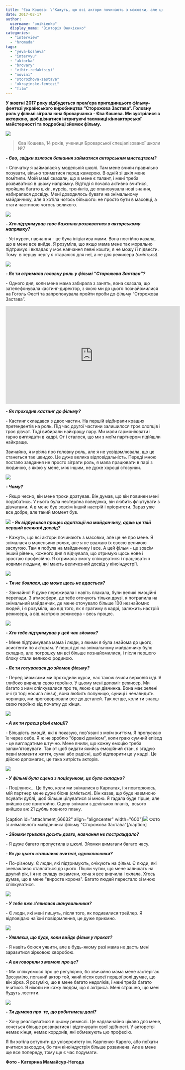 ```yaml
---
title: "Єва Кошева: \"Кажуть, що всі актори починають з масовки, але це не про мене\""
date: 2017-02-17
author: 
  username: "onikienko"
  display_name: "Вікторія Оникієнко"
categories: 
  - "interview"
  - "hromada"
tags: 
  - "yeva-kosheva"
  - "intervyu"
  - "aktorka"
  - "brovary"
  - "vibir-redaktsiyi"
  - "novini"
  - "storozhova-zastava"
  - "ukrayinske-fentezi"
  - "film"
---
```


**У жовтні 2017 року відбудеться прем’єра пригодницього фільму-фентезі українського виробництва “Сторожова Застава”. Головну роль у фільмі зіграла юна броварчанка - Єва Кошева. Ми зустрілися з акторкою, щоб дізнатися інтригуючі таємниці кіноакторської майстерності та подробиці зйомок фільму.**

[![](https://mpz.brovary.org/wp-content/uploads/2017/02/IMG_5654-1.jpg)](https://mpz.brovary.org/wp-content/uploads/2017/02/IMG_5654-1.jpg)

> Єва Кошева, 14 років, учениця Броварської спеціалізованої школи №7

_**\- Єво, звідки взялося бажання займатися акторським мистецтвом?**_

\- Спочатку я займалася у модельній школі. Там мене вчили правильно позувати, вільно триматися перед камерою. В одній зі шкіл мене помітили. Моїй мамі сказали, що в мене є талант, і мені треба розвиватися в цьому напрямку. Відтоді я почала активно вчитися, пройшла багато шкіл, курсів, тренінгів, де опановувала нові знання, набиралася досвіду. Мені доводилось бувати на знімальному майданчику, але я хотіла чогось більшого: не просто бути в масовці, а стати частиною чогось великого.

[![](https://mpz.brovary.org/wp-content/uploads/2017/02/IMG_5663.jpg)](https://mpz.brovary.org/wp-content/uploads/2017/02/IMG_5663.jpg)

_**\- Хто підтримував твоє бажання розвиватися в акторському напрямку?**_

\- Усі курси, навчання - це була ініціатива мами. Вона постійно казала, що в мене все вийде. Я розуміла, що якщо мама мене так морально підтримує і вкладає у моє навчання певні кошти, я не можу її підвести. Тому  в першу чергу я стараюся для неї, а не для режисера _(сміється)_.

[![](https://mpz.brovary.org/wp-content/uploads/2017/02/IMG_5811.jpg)](https://mpz.brovary.org/wp-content/uploads/2017/02/IMG_5811.jpg)

_**\- Як ти отримала головну роль у фільмі “Сторожова Застава”?**_

\- Одного дня, коли мене мама забирала з занять, вона сказала, що зателефонувала кастинг-директор, з якою ми до цього познайомилися на Гоголь Фесті та запропонувала пройти проби до фільму “Сторожова Застава”.

<iframe src="https://www.youtube.com/embed/oPIRz6b5aqY" width="560" height="315" frameborder="0" allowfullscreen="allowfullscreen"></iframe>

_**\- Як проходив кастинг до фільму?**_

\- Кастинг складався з двох частин. На першій відбирали кращих претендентів на роль. Під час другої частини залишилося троє хлопців і троє дівчат. Тоді вибирали найкращу пару. Ми мали гармоніювати і гарно виглядати в кадрі. От і сталося, що ми з моїм партнером підійшли найкраще.

Звичайно, я мріяла про головну роль, але я не усвідомлювала, що це станеться так швидко. Це дуже велика відповідальність. Переді мною постало завдання не просто зіграти роль, я мала працювати в парі з людиною, з якою у мене, між іншим, не дуже хороші стосунки.

[![](https://mpz.brovary.org/wp-content/uploads/2017/02/IMG_5835.jpg)](https://mpz.brovary.org/wp-content/uploads/2017/02/IMG_5835.jpg)

_**\- Чому?**_

\- Якщо чесно, він мене трохи дратував. Він думав, що він повинен мені подобатись. У нього була нестерпна поведінка, він любить фліртувати з дівчатами. А в мене був зовсім інший настрій і пріоритети. Зараз уже все добре, але такий момент був.

[![](https://mpz.brovary.org/wp-content/uploads/2017/02/IMG_5686.jpg)](https://mpz.brovary.org/wp-content/uploads/2017/02/IMG_5686.jpg) _**\- Як відбувався процес адаптації на майданчику, адже це твій перший великий досвід?**_

\- Кажуть, що всі актори починають з масовки, але це не про мене. Я знімалася в маленьких ролях, але я не вважаю їх своєю великою заслугою. Там я побула на майданчику і все. А цей фільм - це зовсім інший рівень, кожного дня я відчувала, що отримую щось нове і зростаю професійно. Я отримала змогу спілкуватися і працювати з новими людьми, які мають величезний досвід у кіноіндустрії.

[![](https://mpz.brovary.org/wp-content/uploads/2017/02/IMG_5737.jpg)](https://mpz.brovary.org/wp-content/uploads/2017/02/IMG_5737.jpg)

_**\-** **Ти не боялася, що може щось не вдасться?**_

\- Звичайно! Я дуже переживала і навіть плакала, були великі емоційні перепади. З атмосфери, де тебе оточують тільки друзі, я потрапила на знімальний майданчик, де мене оточувало більше 100 незнайомих людей, і я розуміла, що від того, як я гратиму в кадрі, залежить настрій режисера, а від настрою режисера - весь процес.

[![](https://mpz.brovary.org/wp-content/uploads/2017/02/16810485_10210351550162865_1927527986_o.jpg)](https://mpz.brovary.org/wp-content/uploads/2017/02/16810485_10210351550162865_1927527986_o.jpg)

_**\- Хто тебе підтримував у цей час зйомок?**_

\- Мене підтримувала мама і люди, з якими я була знайома до цього, асистенти по акторам. У перші дні на знімальному майданчику було складно, але потрошку ми всі більше познайомилися, і після першого блоку стали великою родиною.

_**\- Як ти готувалася до зйомок фільму?**_

\- Перед зйомками ми проходили курси, нас також вчили верховій їзді. Я глибоко вивчала свою героїню. У цьому мені допоміг режисер. Ми багато з ним спілкувалися про те, якою є ця дівчинка. Вона має зелені очі (я тоді носила лінзи), вона любить полуницю, суниці і ненавидить чорницю, ми проговорювали все до деталей. Так легше, коли ти знаєш свою героїню від початку до кінця.

[![](https://mpz.brovary.org/wp-content/uploads/2017/02/IMG_5779.jpg)](https://mpz.brovary.org/wp-content/uploads/2017/02/IMG_5779.jpg)

_**\- А як ти граєш різні емоції?**_

\- Більшість емоцій, які я показую, пов'язані з моїм життям. Я пропускаю їх через себе. Я ж не зроблю "бровкі доміком", коли граю сумний епізод - це вигладатиме штучно. Мене вчили, що кожну емоцію треба запам'ятовувати. Так от щоб видати якийсь емоційний стан, я згадую певні моменти життя, сумні або радісні, щоб відтворити це у кадрі. Це дійсно допомагає, це така хитрість акторів.

[![](https://mpz.brovary.org/wp-content/uploads/2017/02/IMG_5797.jpg)](https://mpz.brovary.org/wp-content/uploads/2017/02/IMG_5797.jpg)

_**\- У фільмі була сцена з поцілунком, це було складно?**_

\- Поцілунок... Це було, коли ми знімалися в Карпатах, і я повторююсь, мій партнер мене дуже бісив _(сміється)_. Він казав, що буде навмисно псувати дублі, щоб більше цілуватися зі мною. Я гадала буде гірше, але вийшло все пристойно. Сцену знімали з декількох планів,  всього вийшов аж 21 дубль повного плану.

\[caption id="attachment\_66632" align="aligncenter" width="600"\][![](https://mpz.brovary.org/wp-content/uploads/2017/02/wP0DdwezDXo.jpg)](https://mpz.brovary.org/wp-content/uploads/2017/02/wP0DdwezDXo.jpg) Фото зі знімального майданчика фільму "Сторожова Застава"\[/caption\]

_**\- Зйомки тривали досить довго, навчання не постраждало?**_

\- Я дуже багато пропустила в школі. Зйомки вимагали багато часу.

_**\- Як до цього ставилися вчителі, однокласники?**_

\- По-різному. Є люди, які підтримують, очікують на фільм. Є люди, які зневажливо ставляться до цього. Пішли чутки, що мене залишать на другий рік, і я не складу екзамени, хоча я все вивчила і склала. Хтось думав, що в мене "виросте корона". Багато людей перестало зі мною спілкуватися.

[![](https://mpz.brovary.org/wp-content/uploads/2017/02/IMG_5724.jpg)](https://mpz.brovary.org/wp-content/uploads/2017/02/IMG_5724.jpg)

_**\- У тебе вже з'явилися шанувальники?**_

\- Є люди, які мені пишуть, після того, як подивилися трейлер. Я відповідаю на їхні повідомлення, це дуже приємно.

[![](https://mpz.brovary.org/wp-content/uploads/2017/02/IMG_5881.jpg)](https://mpz.brovary.org/wp-content/uploads/2017/02/IMG_5881.jpg)

_**\- Уявляєш, що буде, коли вийде фільм у прокат?**_

\- Я навіть боюся уявити, але в будь-якому разі мама не дасть мені заразитися зірковою хворобою.

_**\- А ви говорили з мамою про це?**_

\- Ми спілкуємося про це регулярно, бо звичайно мама мене застерігає. Зрозуміло, поганий актор той, який після своєї першої ролі думає, що він зірка. Я розумію, що в мене багато недоліків, і мені треба багато вчитися. Я ніколи не кажу людям, що я актриса. Мені страшно, що мені будуть лестити.

[![](https://mpz.brovary.org/wp-content/uploads/2017/02/IMG_5869.jpg)](https://mpz.brovary.org/wp-content/uploads/2017/02/IMG_5869.jpg)

_**\- Ти думала про  те, що робитимеш далі?**_

\- Хочу реалізуватися в цьому ремеслі. Це надзвичайно цікаво для мене, хочеться більше розвиватися і відточувати свої здібності. У акторстві немає кінця, немає кордонів, які обмежують цю професію.

Я би хотіла вступити до університету ім. Карпенко-Карого, або поїхати вчитися закордон, бо там кіноіндустрія більше розвинена. Але в мене ще все попереду, тому ще є час подумати.

**Фото - Катерина Мамайсур-Негода**
